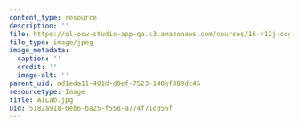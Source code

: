 ```yaml
---
content_type: resource
description: ''
file: https://ol-ocw-studio-app-qa.s3.amazonaws.com/courses/16-412j-cognitive-robotics-spring-2016/5182a9180eb6ba25f558a774f71c056f_AILab.jpg
file_type: image/jpeg
image_metadata:
  caption: ''
  credit: ''
  image-alt: ''
parent_uid: ad1eda11-401d-d0ef-7523-140bf389dc45
resourcetype: Image
title: AILab.jpg
uid: 5182a918-0eb6-ba25-f558-a774f71c056f
---
```

